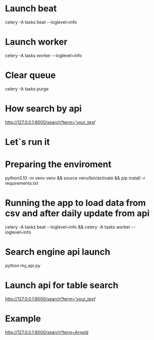 # Launch beat
celery -A tasks beat --loglevel=info
# Launch worker
celery -A tasks worker --loglevel=info
# Clear queue
celery -A tasks purge

# How search by api
http://127.0.0.1:8000/search?term='your_text'


# Let`s run it

# Preparing the enviroment
python3.10 -m venv venv && 
source venv/bin/activate && 
pip install -r requirements.txt

# Running the app to load data from csv and after daily update from api
celery -A tasks beat --loglevel=info && celery -A tasks worker --loglevel=info

# Search engine api launch
python my_api.py

# Launch api for table search
http://127.0.0.1:8000/search?term='your_text'

# Example
http://127.0.0.1:8000/search?term=Arnold